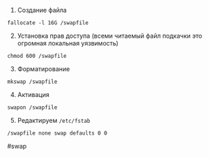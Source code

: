 1. Создание файла
~~~~
fallocate -l 16G /swapfile
~~~~

2. Установка прав доступа (всеми читаемый файл подкачки это огромная локальная уязвимость)
~~~~
chmod 600 /swapfile
~~~~

3. Форматирование
~~~~
mkswap /swapfile
~~~~

4. Активация
~~~~
swapon /swapfile
~~~~

5. Редактируем `/etc/fstab`
~~~~
/swapfile none swap defaults 0 0
~~~~

#swap